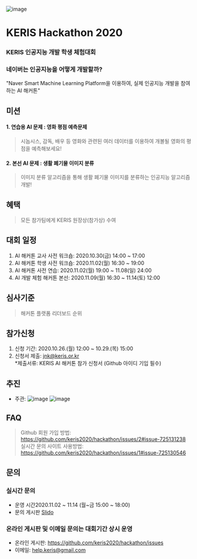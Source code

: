 ![image](https://user-images.githubusercontent.com/72900535/96531340-6ad27700-12c4-11eb-8431-445fc02f99bf.png)
# KERIS Hackathon 2020
### KERIS 인공지능 개발 학생 체험대회
### 네이버는 인공지능을 어떻게 개발할까?
"Naver Smart Machine Learning Platform을 이용하여, 실제 인공지능 개발을 참여하는 AI 해커톤"
  
## 미션
#### 1. 연습용 AI 문제 : 영화 평점 예측문제<br>
> 시놉시스, 감독, 배우 등 영화와 관련된 여러 데이터를 이용하여 개볼될 영화의 평점을 예측해보세요!
#### 2. 본선 AI 문제 : 생활 폐기물 이미지 분류
> 이미지 분류 알고리즘을 통해 생활 폐기물 이미지를 분류하는 인공지능 알고리즘 개발! 

## 혜택
> 모든 참가팀에게 KERIS 원장상(참가상) 수여

## 대회 일정
1. AI 해커톤 교사 사전 워크숍: 2020.10.30(금) 14:00 ~ 17:00 
2. AI 해커톤 학생 사전 워크숍: 2020.11.02(월) 16:30 ~ 19:00 
3. AI 해커톤 사전 연습: 2020.11.02(월) 19:00 ~ 11.08(일) 24:00 
4. AI 개발 체험 해커톤 본선: 2020.11.09(월) 16:30 ~ 11.14(토) 12:00 

## 심사기준
> 해커톤 플랫폼 리더보드 순위

## 참가신청
1. 신청 기간: 2020.10.26.(월) 12:00 ~ 10.29.(목) 15:00 <br>
2. 신청서 제출: jnk@keris.or.kr<br>
*제출서류: KERIS AI 해커톤 참가 신청서 (Github 아이디 기입 필수)

## 추진
- 주관:
![image](https://user-images.githubusercontent.com/72900535/96530265-0b736780-12c2-11eb-81c5-a0575545e438.png)
![image](https://user-images.githubusercontent.com/72900535/96530750-0662e800-12c3-11eb-817e-96058b8cf3aa.png)

## FAQ
> Github 회원 가입 방법: https://github.com/keris2020/hackathon/issues/2#issue-725131238 <br>
> 실시간 문의 사이트 사용방법: https://github.com/keris2020/hackathon/issues/1#issue-725130546

## 문의

### 실시간 문의
 - 운영 시간2020.11.02 ~ 11.14 (월~금 15:00 ~ 18:00)
 - 문의 게시판 [Slido](https://app.sli.do/event/f3usp3m1)
 
### 온라인 게시판 및 이메일 문의는 대회기간 상시 운영
* 온라인 게시판: https://github.com/keris2020/hackathon/issues
* 이메일: help.keris@gmail.com 
